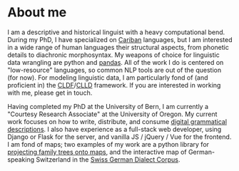 # About me
I am a descriptive and historical linguist with a heavy computational bend.
During my PhD, I have specialized on [Cariban](https://glottolog.org/resource/languoid/id/cari1283) languages, but I am interested in a wide range of human languages their structural aspects, from phonetic details to diachronic morphosyntax.
My weapons of choice for linguistic data wrangling are python and [pandas](https://pandas.pydata.org/).
All of the work I do is centered on "low-resource" languages, so common NLP tools are out of the question (for now).
For modeling linguistic data, I am particularly fond of (and proficient in) the [CLDF](https://cldf.clld.org/)/[CLLD](https://clld.org/) framework.
If you are interested in working with me, please get in touch.

Having completed my PhD at the University of Bern, I am currently a "Courtesy Research Associate" at the University of Oregon.
My current work focuses on how to write, distribute, and consume [digital grammatical descriptions](/digital-grammars).
I also have experience as a full-stack web developer, using Django or Flask for the server, and vanilla JS / jQuery / Vue for the frontend.
I am fond of maps; two examples of my work are a python library for [projecting family trees onto maps](https://lingtreemaps.readthedocs.io/en/latest/examples.html), and the interactive map of German-speaking Switzerland in the [Swiss German Dialect Corpus](https://chmk.ch/de/).